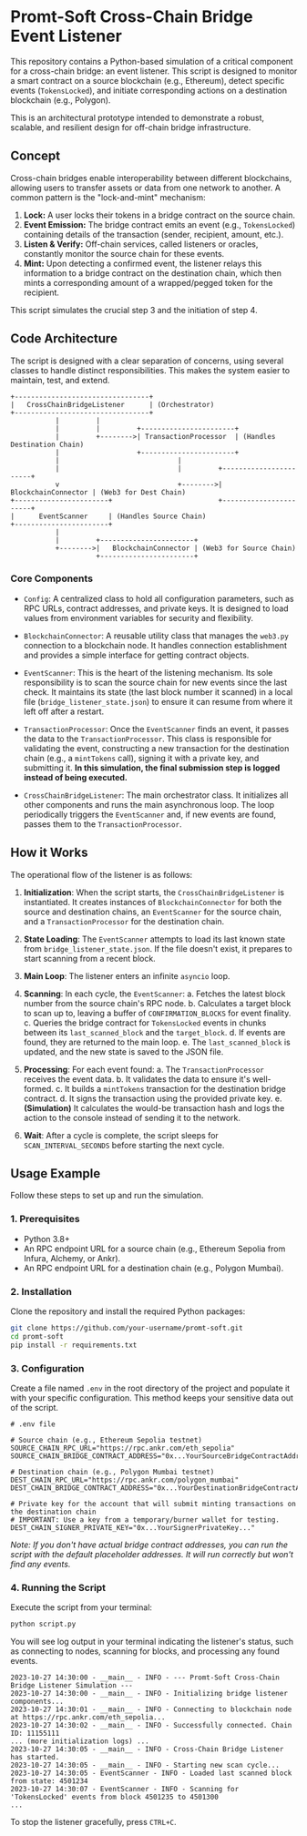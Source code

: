 # Promt-Soft Cross-Chain Bridge Event Listener

This repository contains a Python-based simulation of a critical component for a cross-chain bridge: an event listener. This script is designed to monitor a smart contract on a source blockchain (e.g., Ethereum), detect specific events (`TokensLocked`), and initiate corresponding actions on a destination blockchain (e.g., Polygon).

This is an architectural prototype intended to demonstrate a robust, scalable, and resilient design for off-chain bridge infrastructure.

## Concept

Cross-chain bridges enable interoperability between different blockchains, allowing users to transfer assets or data from one network to another. A common pattern is the "lock-and-mint" mechanism:

1.  **Lock:** A user locks their tokens in a bridge contract on the source chain.
2.  **Event Emission:** The bridge contract emits an event (e.g., `TokensLocked`) containing details of the transaction (sender, recipient, amount, etc.).
3.  **Listen & Verify:** Off-chain services, called listeners or oracles, constantly monitor the source chain for these events.
4.  **Mint:** Upon detecting a confirmed event, the listener relays this information to a bridge contract on the destination chain, which then mints a corresponding amount of a wrapped/pegged token for the recipient.

This script simulates the crucial step 3 and the initiation of step 4.

## Code Architecture

The script is designed with a clear separation of concerns, using several classes to handle distinct responsibilities. This makes the system easier to maintain, test, and extend.

```
+---------------------------------+
|   CrossChainBridgeListener      | (Orchestrator)
+---------------------------------+
           |         |
           |         |         +-----------------------+
           |         +-------->| TransactionProcessor  | (Handles Destination Chain)
           |                   +-----------------------+
           |                             |
           |                             |         +-----------------------+
           v                             +-------->|   BlockchainConnector | (Web3 for Dest Chain)
+-----------------------+                          +-----------------------+
|      EventScanner     | (Handles Source Chain)
+-----------------------+
           |
           |         +-----------------------+
           +-------->|   BlockchainConnector | (Web3 for Source Chain)
                     +-----------------------+
```

### Core Components

*   `Config`: A centralized class to hold all configuration parameters, such as RPC URLs, contract addresses, and private keys. It is designed to load values from environment variables for security and flexibility.

*   `BlockchainConnector`: A reusable utility class that manages the `web3.py` connection to a blockchain node. It handles connection establishment and provides a simple interface for getting contract objects.

*   `EventScanner`: This is the heart of the listening mechanism. Its sole responsibility is to scan the source chain for new events since the last check. It maintains its state (the last block number it scanned) in a local file (`bridge_listener_state.json`) to ensure it can resume from where it left off after a restart.

*   `TransactionProcessor`: Once the `EventScanner` finds an event, it passes the data to the `TransactionProcessor`. This class is responsible for validating the event, constructing a new transaction for the destination chain (e.g., a `mintTokens` call), signing it with a private key, and submitting it. **In this simulation, the final submission step is logged instead of being executed.**

*   `CrossChainBridgeListener`: The main orchestrator class. It initializes all other components and runs the main asynchronous loop. The loop periodically triggers the `EventScanner` and, if new events are found, passes them to the `TransactionProcessor`.

## How it Works

The operational flow of the listener is as follows:

1.  **Initialization**: When the script starts, the `CrossChainBridgeListener` is instantiated. It creates instances of `BlockchainConnector` for both the source and destination chains, an `EventScanner` for the source chain, and a `TransactionProcessor` for the destination chain.

2.  **State Loading**: The `EventScanner` attempts to load its last known state from `bridge_listener_state.json`. If the file doesn't exist, it prepares to start scanning from a recent block.

3.  **Main Loop**: The listener enters an infinite `asyncio` loop.

4.  **Scanning**: In each cycle, the `EventScanner`:
    a. Fetches the latest block number from the source chain's RPC node.
    b. Calculates a target block to scan up to, leaving a buffer of `CONFIRMATION_BLOCKS` for event finality.
    c. Queries the bridge contract for `TokensLocked` events in chunks between its `last_scanned_block` and the `target_block`.
    d. If events are found, they are returned to the main loop.
    e. The `last_scanned_block` is updated, and the new state is saved to the JSON file.

5.  **Processing**: For each event found:
    a. The `TransactionProcessor` receives the event data.
    b. It validates the data to ensure it's well-formed.
    c. It builds a `mintTokens` transaction for the destination bridge contract.
    d. It signs the transaction using the provided private key.
    e. **(Simulation)** It calculates the would-be transaction hash and logs the action to the console instead of sending it to the network.

6.  **Wait**: After a cycle is complete, the script sleeps for `SCAN_INTERVAL_SECONDS` before starting the next cycle.

## Usage Example

Follow these steps to set up and run the simulation.

### 1. Prerequisites

*   Python 3.8+
*   An RPC endpoint URL for a source chain (e.g., Ethereum Sepolia from Infura, Alchemy, or Ankr).
*   An RPC endpoint URL for a destination chain (e.g., Polygon Mumbai).

### 2. Installation

Clone the repository and install the required Python packages:

```bash
git clone https://github.com/your-username/promt-soft.git
cd promt-soft
pip install -r requirements.txt
```

### 3. Configuration

Create a file named `.env` in the root directory of the project and populate it with your specific configuration. This method keeps your sensitive data out of the script.

```env
# .env file

# Source chain (e.g., Ethereum Sepolia testnet)
SOURCE_CHAIN_RPC_URL="https://rpc.ankr.com/eth_sepolia"
SOURCE_CHAIN_BRIDGE_CONTRACT_ADDRESS="0x...YourSourceBridgeContractAddress..."

# Destination chain (e.g., Polygon Mumbai testnet)
DEST_CHAIN_RPC_URL="https://rpc.ankr.com/polygon_mumbai"
DEST_CHAIN_BRIDGE_CONTRACT_ADDRESS="0x...YourDestinationBridgeContractAddress..."

# Private key for the account that will submit minting transactions on the destination chain
# IMPORTANT: Use a key from a temporary/burner wallet for testing.
DEST_CHAIN_SIGNER_PRIVATE_KEY="0x...YourSignerPrivateKey..."
```

*Note: If you don't have actual bridge contract addresses, you can run the script with the default placeholder addresses. It will run correctly but won't find any events.*

### 4. Running the Script

Execute the script from your terminal:

```bash
python script.py
```

You will see log output in your terminal indicating the listener's status, such as connecting to nodes, scanning for blocks, and processing any found events.

```
2023-10-27 14:30:00 - __main__ - INFO - --- Promt-Soft Cross-Chain Bridge Listener Simulation ---
2023-10-27 14:30:00 - __main__ - INFO - Initializing bridge listener components...
2023-10-27 14:30:01 - __main__ - INFO - Connecting to blockchain node at https://rpc.ankr.com/eth_sepolia...
2023-10-27 14:30:02 - __main__ - INFO - Successfully connected. Chain ID: 11155111
... (more initialization logs) ...
2023-10-27 14:30:05 - __main__ - INFO - Cross-Chain Bridge Listener has started.
2023-10-27 14:30:05 - __main__ - INFO - Starting new scan cycle...
2023-10-27 14:30:05 - EventScanner - INFO - Loaded last scanned block from state: 4501234
2023-10-27 14:30:07 - EventScanner - INFO - Scanning for 'TokensLocked' events from block 4501235 to 4501300
...
```

To stop the listener gracefully, press `CTRL+C`.